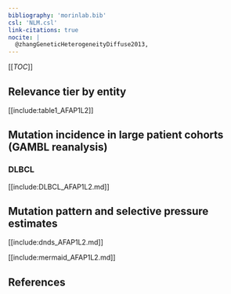 ```yaml
---
bibliography: 'morinlab.bib'
csl: 'NLM.csl'
link-citations: true
nocite: |
  @zhangGeneticHeterogeneityDiffuse2013, 
---
```


[[_TOC_]]




## Relevance tier by entity

[[include:table1_AFAP1L2]]


## Mutation incidence in large patient cohorts (GAMBL reanalysis)

### DLBCL
[[include:DLBCL_AFAP1L2.md]]

## Mutation pattern and selective pressure estimates

[[include:dnds_AFAP1L2.md]]

[[include:mermaid_AFAP1L2.md]]

## References


